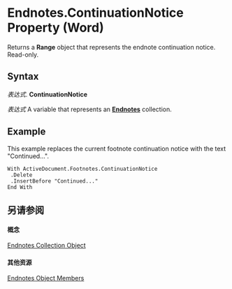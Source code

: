 
# Endnotes.ContinuationNotice Property (Word)

Returns a  **Range** object that represents the endnote continuation notice. Read-only.


## Syntax

 _表达式_. **ContinuationNotice**

 _表达式_ A variable that represents an **[Endnotes](32676579-dd41-e83d-a305-fcc2b7cb4f64.md)** collection.


## Example

This example replaces the current footnote continuation notice with the text "Continued...".


```
With ActiveDocument.Footnotes.ContinuationNotice 
 .Delete 
 .InsertBefore "Continued..." 
End With
```


## 另请参阅


#### 概念


[Endnotes Collection Object](32676579-dd41-e83d-a305-fcc2b7cb4f64.md)
#### 其他资源


[Endnotes Object Members](http://msdn.microsoft.com/library/b70ef623-9c2a-6cb9-acb3-64d3f150b62a%28Office.15%29.aspx)